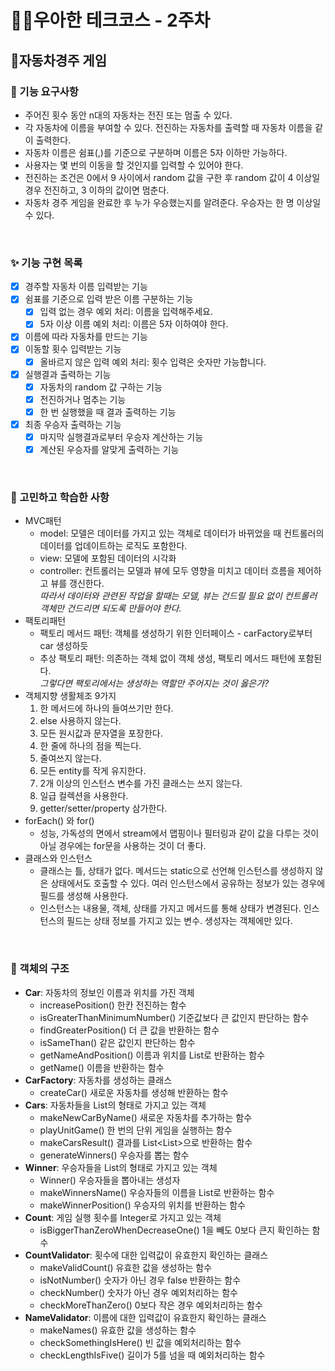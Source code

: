 # 🐱‍👤우아한 테크코스 - 2주차
## 🚗자동차경주 게임

### 🚀 기능 요구사항
- 주어진 횟수 동안 n대의 자동차는 전진 또는 멈출 수 있다.  
- 각 자동차에 이름을 부여할 수 있다. 전진하는 자동차를 출력할 때 자동차 이름을 같이 출력한다.  
- 자동차 이름은 쉼표(,)를 기준으로 구분하며 이름은 5자 이하만 가능하다.	  
- 사용자는 몇 번의 이동을 할 것인지를 입력할 수 있어야 한다.	
- 전진하는 조건은 0에서 9 사이에서 random 값을 구한 후 random 값이 4 이상일 경우 전진하고, 3 이하의 값이면 멈춘다.	
- 자동차 경주 게임을 완료한 후 누가 우승했는지를 알려준다. 우승자는 한 명 이상일 수 있다.	

<br>

### ✨ 기능 구현 목록
- [X] 경주할 자동차 이름 입력받는 기능  
- [X] 쉼표를 기준으로 입력 받은 이름 구분하는 기능  
  - [X] 입력 없는 경우 예외 처리: 이름을 입력해주세요.  
  - [X] 5자 이상 이름 예외 처리: 이름은 5자 이하여야 한다.  
- [X] 이름에 따라 자동차를 만드는 기능  
- [X] 이동할 횟수 입력받는 기능  
  - [X] 올바르지 않은 입력 예외 처리: 횟수 입력은 숫자만 가능합니다.  
- [X] 실행결과 출력하는 기능  
  - [X] 자동차의 random 값 구하는 기능  
  - [X] 전진하거나 멈추는 기능  
  - [X] 한 번 실행했을 때 결과 출력하는 기능  
- [X] 최종 우승자 출력하는 기능  
  - [X] 마지막 실행결과로부터 우승자 계산하는 기능  
  - [X] 계산된 우승자를 알맞게 출력하는 기능  

<br>

### 🧐 고민하고 학습한 사항
- MVC패턴
  - model: 모델은 데이터를 가지고 있는 객체로 데이터가 바뀌었을 때 컨트롤러의 데이터를 업데이트하는 로직도 포함한다.  
  - view: 모델에 포함된 데이터의 시각화  
  - controller: 컨트롤러는 모델과 뷰에 모두 영향을 미치고 데이터 흐름을 제어하고 뷰를 갱신한다.  
    *따라서 데이터와 관련된 작업을 할때는 모델, 뷰는 건드릴 필요 없이 컨트롤러 객체만 건드리면 되도록 만들어야 한다.*  
- 팩토리패턴  
  - 팩토리 메서드 패턴: 객체를 생성하기 위한 인터페이스 - carFactory로부터 car 생성하듯  
  - 추상 팩토리 패턴: 의존하는 객체 없이 객체 생성, 팩토리 메서드 패턴에 포함된다.  
    *그렇다면 팩토리에서는 생성하는 역할만 주어지는 것이 옳은가?*  
- 객체지향 생활체조 9가지  
    1. 한 메서드에 하나의 들여쓰기만 한다.     
    2. else 사용하지 않는다.  
    3. 모든 원시값과 문자열을 포장한다.  
    4. 한 줄에 하나의 점을 찍는다.  
    5. 줄여쓰지 않는다.  
    6. 모든 entity를 작게 유지한다.  
    7. 2개 이상의 인스턴스 변수를 가진 클래스는 쓰지 않는다.  
    8. 일급 컬렉션을 사용한다.  
    9. getter/setter/property 삼가한다.  
- forEach() 와 for()  
  - 성능, 가독성의 면에서 stream에서 맵핑이나 필터링과 같이 값을 다루는 것이 아닐 경우에는 for문을 사용하는 것이 더 좋다.  
- 클래스와 인스턴스  
  - 클래스는 틀, 상태가 없다. 메서드는 static으로 선언해 인스턴스를 생성하지 않은 상태에서도 호출할 수 있다. 여러 인스턴스에서 공유하는 정보가 있는 경우에 필드를 생성해 사용한다.  
  - 인스턴스는 내용물, 객체, 상태를 가지고 메서드를 통해 상태가 변경된다. 인스턴스의 필드는 상태 정보를 가지고 있는 변수. 생성자는 객체에만 있다.  
 
 <br>
 
 ### 💐 객체의 구조
- **Car**: 자동차의 정보인 이름과 위치를 가진 객체
  - increasePosition() 한칸 전진하는 함수 
  - isGreaterThanMinimumNumber() 기준값보다 큰 값인지 판단하는 함수
  - findGreaterPosition() 더 큰 값을 반환하는 함수
  - isSameThan() 같은 값인지 판단하는 함수
  - getNameAndPosition() 이름과 위치를 List로 반환하는 함수
  - getName() 이름을 반환하는 함수
- **CarFactory**: 자동차를 생성하는 클래스
  - createCar() 새로운 자동차를 생성해 반환하는 함수
- **Cars**: 자동차들을 List의 형태로 가지고 있는 객체
  - makeNewCarByName() 새로운 자동차를 추가하는 함수
  - playUnitGame() 한 번의 단위 게임을 실행하는 함수
  - makeCarsResult() 결과를 List<List<String>>으로 반환하는 함수
  - generateWinners() 우승자를 뽑는 함수
- **Winner**: 우승자들을 List의 형태로 가지고 있는 객체
  - Winner() 우승자들을 뽑아내는 생성자
  - makeWinnersName() 우승자들의 이름을 List로 반환하는 함수
  - makeWinnerPosition() 우승자의 위치를 반환하는 함수
- **Count**: 게임 실행 횟수를 Integer로 가지고 있는 객체
  - isBiggerThanZeroWhenDecreaseOne() 1을 빼도 0보다 큰지 확인하는 함수
- **CountValidator**: 횟수에 대한 입력값이 유효한지 확인하는 클래스
  - makeValidCount() 유효한 값을 생성하는 함수
  - isNotNumber() 숫자가 아닌 경우 false 반환하는 함수
  - checkNumber() 숫자가 아닌 경우 예외처리하는 함수
  - checkMoreThanZero() 0보다 작은 경우 예외처리하는 함수
- **NameValidator**: 이름에 대한 입력값이 유효한지 확인하는 클래스
  - makeNames() 유효한 값을 생성하는 함수
  - checkSomethingIsHere() 빈 값을 예외처리하는 함수
  - checkLengthIsFive() 길이가 5를 넘을 때 예외처리하는 함수